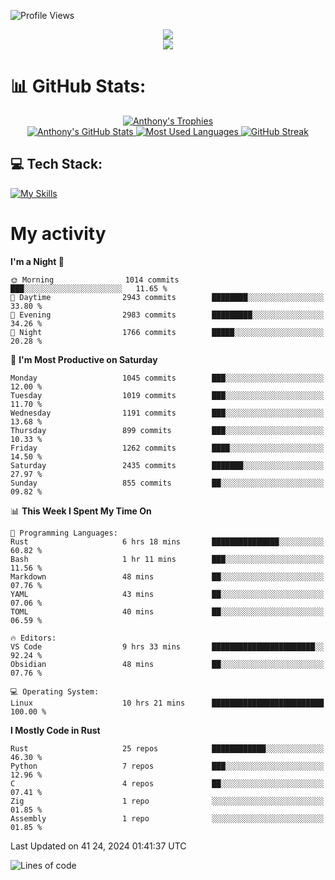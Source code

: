 
![Profile Views](https://komarev.com/ghpvc/?username=anthonymichaeltdm&label=Profile%20views&color=0e75b6&style=flat)

<!--profile banner-->
<div align="center">
  <img src="https://svg-banners.vercel.app/api?type=typeWriter&text1=Anthony%20Rubick&width=800&height=150" />
</div>

<!--profile views-->
<div align="center">
  <a href="https://u8views.com/github/AnthonyMichaelTDM">
    <img src="https://u8views.com/api/v1/github/profiles/68485672/views/day-week-month-total-count.svg">
  </a>
</div>

# 📊 GitHub Stats:

<!--trophies https://github.com/ryo-ma/github-profile-trophy -->
<div align="center"> 
  <a href="https://github.com/ryo-ma/github-profile-trophy">
    <picture>
      <source
        srcset="https://github-profile-trophy.vercel.app/?username=anthonymichaeltdm&theme=gitdimmed&no-frame=true&no-bg=true&column=-1"
        media="(prefers-color-scheme: dark)"
      />
      <source
        srcset="https://github-profile-trophy.vercel.app/?username=anthonymichaeltdm&theme=_____&no-frame=true&no-bg=true&column=-1"
        media="(prefers-color-scheme: light), (prefers-color-scheme: no-preference)"
      />
      <img src="https://github-profile-trophy.vercel.app/?username=anthonymichaeltdm&theme=gitdimmed&no-frame=true&no-bg=true&column=-1" alt="Anthony's Trophies" />
    </picture>
  </a>
</div>

<div align="center">
  <a href="https://github.com/anuraghazra/github-readme-stats">
    <picture>
      <source
        srcset="https://github-readme-stats.vercel.app/api?username=anthonymichaeltdm&show_icons=true&locale=en&theme=github_dark_dimmed&count_private=true&hide_border=true&include_all_commits=true"
        media="(prefers-color-scheme: dark)"
      />
      <source
        srcset="https://github-readme-stats.vercel.app/api?username=anthonymichaeltdm&show_icons=true&locale=en&theme=___&count_private=true&hide_border=true&include_all_commits=true"
        media="(prefers-color-scheme: light), (prefers-color-scheme: no-preference)"
      />
      <img src="https://github-readme-stats.vercel.app/api?username=anthonymichaeltdm&show_icons=true&locale=en&theme=github_dark_dimmed&count_private=true&hide_border=true&include_all_commits=true" alt="Anthony's GitHub Stats" />
    </picture>
  </a>
  
  <!--most used languages-->
  <a href="https://github.com/anuraghazra/github-readme-stats">
    <picture>
      <source
        srcset="https://github-readme-stats.vercel.app/api/top-langs?username=anthonymichaeltdm&show_icons=true&locale=en&layout=compact&theme=github_dark_dimmed&langs_count=8&count_private=true&size_weight=0.5&count_weight=0.5&hide_border=true"
        media="(prefers-color-scheme: dark)"
      />
      <source
        srcset="https://github-readme-stats.vercel.app/api/top-langs?username=anthonymichaeltdm&show_icons=true&locale=en&layout=compact&theme=____&langs_count=8&count_private=true&size_weight=0.5&count_weight=0.5&hide_border=true"
        media="(prefers-color-scheme: light), (prefers-color-scheme: no-preference)"
      />
      <img src="https://github-readme-stats.vercel.app/api/top-langs?username=anthonymichaeltdm&show_icons=true&locale=en&layout=compact&theme=github_dark_dimmed&langs_count=8&count_private=true&size_weight=0.5&count_weight=0.5&hide_border=true" alt="Most Used Languages" />
    </picture>
  </a>
  
  <!--streak https://git.io/streak-stats -->
  <a href="https://git.io/streak-stats">
    <picture>
      <source
        srcset="https://streak-stats.demolab.com?user=AnthonyMichaelTDM&theme=one-dark-pro&hide_border=true"
        media="(prefers-color-scheme: dark)"
      />
      <source
        srcset="https://streak-stats.demolab.com?user=AnthonyMichaelTDM&theme=_____&hide_border=true"
        media="(prefers-color-scheme: light), (prefers-color-scheme: no-preference)"
      />
      <img src="https://streak-stats.demolab.com?user=AnthonyMichaelTDM&theme=one-dark-pro&hide_border=true" alt="GitHub Streak" />
    </picture>
  </a>
</div>

<!--favorite languages and tools, and most used langs-->
## 💻 Tech Stack:

[![My Skills](https://skillicons.dev/icons?i=rust,actix,aws,github,githubactions,git,linux,bash,cpp,docker,java,latex,md,neovim,postgres,py,regex,vscode&theme=dark&perline=6)](https://skillicons.dev#gh-dark-mode-only)

# My activity

<!--START_SECTION:activity-->

<!--END_SECTION:activity-->

<!-- weekly activity https://github.com/AnthonyMichaelTDM/waka-readme-stats -->
<!--START_SECTION:waka-->
**I'm a Night 🦉** 

```text
🌞 Morning                1014 commits        ███░░░░░░░░░░░░░░░░░░░░░░   11.65 % 
🌆 Daytime                2943 commits        ████████░░░░░░░░░░░░░░░░░   33.80 % 
🌃 Evening                2983 commits        █████████░░░░░░░░░░░░░░░░   34.26 % 
🌙 Night                  1766 commits        █████░░░░░░░░░░░░░░░░░░░░   20.28 % 
```
📅 **I'm Most Productive on Saturday** 

```text
Monday                   1045 commits        ███░░░░░░░░░░░░░░░░░░░░░░   12.00 % 
Tuesday                  1019 commits        ███░░░░░░░░░░░░░░░░░░░░░░   11.70 % 
Wednesday                1191 commits        ███░░░░░░░░░░░░░░░░░░░░░░   13.68 % 
Thursday                 899 commits         ███░░░░░░░░░░░░░░░░░░░░░░   10.33 % 
Friday                   1262 commits        ████░░░░░░░░░░░░░░░░░░░░░   14.50 % 
Saturday                 2435 commits        ███████░░░░░░░░░░░░░░░░░░   27.97 % 
Sunday                   855 commits         ██░░░░░░░░░░░░░░░░░░░░░░░   09.82 % 
```


📊 **This Week I Spent My Time On** 

```text
💬 Programming Languages: 
Rust                     6 hrs 18 mins       ███████████████░░░░░░░░░░   60.82 % 
Bash                     1 hr 11 mins        ███░░░░░░░░░░░░░░░░░░░░░░   11.56 % 
Markdown                 48 mins             ██░░░░░░░░░░░░░░░░░░░░░░░   07.76 % 
YAML                     43 mins             ██░░░░░░░░░░░░░░░░░░░░░░░   07.06 % 
TOML                     40 mins             ██░░░░░░░░░░░░░░░░░░░░░░░   06.59 % 

🔥 Editors: 
VS Code                  9 hrs 33 mins       ███████████████████████░░   92.24 % 
Obsidian                 48 mins             ██░░░░░░░░░░░░░░░░░░░░░░░   07.76 % 

💻 Operating System: 
Linux                    10 hrs 21 mins      █████████████████████████   100.00 % 
```

**I Mostly Code in Rust** 

```text
Rust                     25 repos            ████████████░░░░░░░░░░░░░   46.30 % 
Python                   7 repos             ███░░░░░░░░░░░░░░░░░░░░░░   12.96 % 
C                        4 repos             ██░░░░░░░░░░░░░░░░░░░░░░░   07.41 % 
Zig                      1 repo              ░░░░░░░░░░░░░░░░░░░░░░░░░   01.85 % 
Assembly                 1 repo              ░░░░░░░░░░░░░░░░░░░░░░░░░   01.85 % 
```




 Last Updated on 41 24, 2024 01:41:37 UTC
<!--END_SECTION:waka-->

<!--START_SECTION:loc-->
![Lines of code](https://img.shields.io/badge/From%20Hello%20World%20I%27ve%20Written-16.9%20million%20lines%20of%20code-blue)


<!--END_SECTION:loc-->
